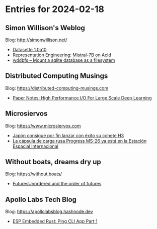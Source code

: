 # Entries for 2024-02-18
## Simon Willison's Weblog 
Blog: http://simonwillison.net/ 

- [Datasette 1.0a10](https://simonwillison.net/2024/Feb/18/datasette-10a10/#atom-everything)
- [Representation Engineering: Mistral-7B on Acid](https://simonwillison.net/2024/Feb/18/control-vectors/#atom-everything)
- [wddbfs – Mount a sqlite database as a filesystem](https://simonwillison.net/2024/Feb/18/wddbfs/#atom-everything)
## Distributed Computing Musings 
Blog: https://distributed-computing-musings.com 

- [Paper Notes: High Performance I/O For Large Scale Deep Learning](https://distributed-computing-musings.com/2024/02/paper-notes-high-performance-i-o-for-large-scale-deep-learning/)
## Microsiervos 
Blog: https://www.microsiervos.com 

- [Japón consigue por fin lanzar con éxito su cohete H3](https://www.microsiervos.com/archivo/espacio/japon-lanza-exito-cohete-h3.html)
- [La cápsula de carga rusa Progress MS-26 ya está en la Estación Espacial Internacional](https://www.microsiervos.com/archivo/espacio/capsula-carga-progress-ms-26-en-estacion-espacial.html)
## Without boats, dreams dry up 
Blog: https://without.boats/ 

- [FuturesUnordered and the order of futures](https://without.boats/blog/futures-unordered/)
## Apollo Labs Tech Blog 
Blog: https://apollolabsblog.hashnode.dev 

- [ESP Embedded Rust: Ping CLI App Part  1](https://apollolabsblog.hashnode.dev/esp-embedded-rust-ping-cli-app-part-1)